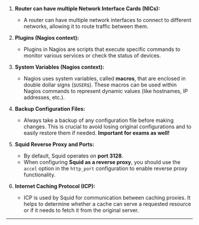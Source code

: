 1. **Router can have multiple Network Interface Cards (NICs):**
    
    - A router can have multiple network interfaces to connect to different networks, allowing it to route traffic between them.
2. **Plugins (Nagios context):**
    
    - Plugins in Nagios are scripts that execute specific commands to monitor various services or check the status of devices.
3. **System Variables (Nagios context):**
    
    - Nagios uses system variables, called **macros**, that are enclosed in double dollar signs (`$USER$`). These macros can be used within Nagios commands to represent dynamic values (like hostnames, IP addresses, etc.).
4. **Backup Configuration Files:**
    
    - Always take a backup of any configuration file before making changes. This is crucial to avoid losing original configurations and to easily restore them if needed. **Important for exams as well!**
5. **Squid Reverse Proxy and Ports:**
    
    - By default, Squid operates on **port 3128**.
    - When configuring **Squid as a reverse proxy**, you should use the `accel` option in the `http_port` configuration to enable reverse proxy functionality.
6. **Internet Caching Protocol (ICP):**
    
    - ICP is used by Squid for communication between caching proxies. It helps to determine whether a cache can serve a requested resource or if it needs to fetch it from the original server.

---
